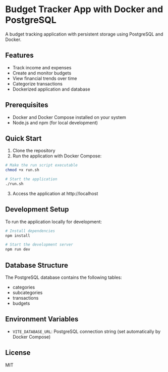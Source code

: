 
# Budget Tracker App with Docker and PostgreSQL

A budget tracking application with persistent storage using PostgreSQL and Docker.

## Features

- Track income and expenses
- Create and monitor budgets
- View financial trends over time
- Categorize transactions
- Dockerized application and database

## Prerequisites

- Docker and Docker Compose installed on your system
- Node.js and npm (for local development)

## Quick Start

1. Clone the repository
2. Run the application with Docker Compose:

```bash
# Make the run script executable
chmod +x run.sh

# Start the application
./run.sh
```

3. Access the application at http://localhost

## Development Setup

To run the application locally for development:

```bash
# Install dependencies
npm install

# Start the development server
npm run dev
```

## Database Structure

The PostgreSQL database contains the following tables:
- categories
- subcategories
- transactions
- budgets

## Environment Variables

- `VITE_DATABASE_URL`: PostgreSQL connection string (set automatically by Docker Compose)

## License

MIT
